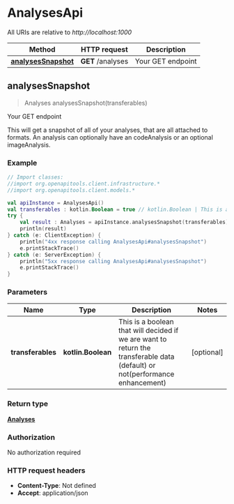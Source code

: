 # AnalysesApi

All URIs are relative to *http://localhost:1000*

Method | HTTP request | Description
------------- | ------------- | -------------
[**analysesSnapshot**](AnalysesApi#analysesSnapshot) | **GET** /analyses | Your GET endpoint


<a id="analysesSnapshot"></a>
## **analysesSnapshot**
> Analyses analysesSnapshot(transferables)

Your GET endpoint

This will get a snapshot of all of your analyses, that are all attached to formats. An analysis can optionally have an codeAnalysis or an optional imageAnalysis.

### Example
```kotlin
// Import classes:
//import org.openapitools.client.infrastructure.*
//import org.openapitools.client.models.*

val apiInstance = AnalysesApi()
val transferables : kotlin.Boolean = true // kotlin.Boolean | This is a boolean that will decided if we are want to return the transferable data (default) or not(performance enhancement)
try {
    val result : Analyses = apiInstance.analysesSnapshot(transferables)
    println(result)
} catch (e: ClientException) {
    println("4xx response calling AnalysesApi#analysesSnapshot")
    e.printStackTrace()
} catch (e: ServerException) {
    println("5xx response calling AnalysesApi#analysesSnapshot")
    e.printStackTrace()
}
```

### Parameters

Name | Type | Description  | Notes
------------- | ------------- | ------------- | -------------
 **transferables** | **kotlin.Boolean**| This is a boolean that will decided if we are want to return the transferable data (default) or not(performance enhancement) | [optional]

### Return type

[**Analyses**](Analyses)

### Authorization

No authorization required

### HTTP request headers

 - **Content-Type**: Not defined
 - **Accept**: application/json

